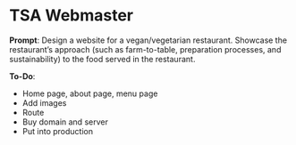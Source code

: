 # TSA Webmaster

**Prompt**: Design a website for a vegan/vegetarian restaurant.  Showcase the restaurant’s approach (such as farm-to-table, preparation processes, and sustainability) to the food served in the restaurant.

**To-Do**:

* Home page, about page, menu page
* Add images
* Route
* Buy domain and server
* Put into production
